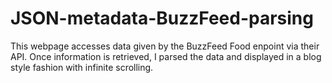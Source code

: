 # JSON-metadata-BuzzFeed-parsing
This webpage accesses data given by the BuzzFeed Food enpoint via their API. Once information is retrieved,
I parsed the data and displayed in a blog style fashion with infinite scrolling.
